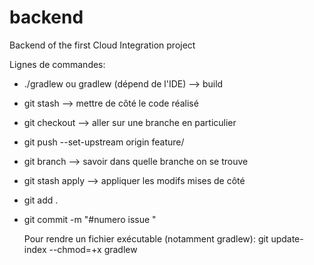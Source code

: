 # backend
Backend of the first Cloud Integration project

Lignes de commandes:
- ./gradlew ou gradlew (dépend de l'IDE)              --> build
- git stash                                           --> mettre de côté le code réalisé
- git checkout <branche>                              --> aller sur une branche en particulier
- git push --set-upstream origin feature/<issue>
- git branch                                          --> savoir dans quelle branche on se trouve
- git stash apply                                     --> appliquer les modifs mises de côté
- git add .
- git commit -m "#numero issue <issue>"

  Pour rendre un fichier exécutable (notamment gradlew): git update-index --chmod=+x gradlew
